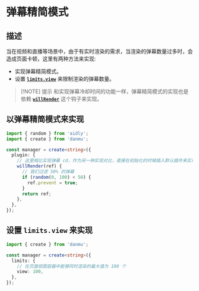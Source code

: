 # 弹幕精简模式

## 描述

当在视频和直播等场景中，由于有实时渲染的需求，当渲染的弹幕数量过多时，会造成页面卡顿，这里有两种方法来实现:

- 实现弹幕精简模式。
- 设置 [**`limits.view`**](../reference/manager-configuration/#config-limits) 来限制渲染的弹幕数量。

> [!NOTE] 提示
> 和实现弹幕冷却时间的功能一样，弹幕精简模式的实现也是依赖 [**`willRender`**](../reference/manager-hooks/#hooks-willrender) 这个钩子来实现。

## 以弹幕精简模式来实现

```ts {10}
import { random } from 'aidly';
import { create } from 'danmu';

const manager = create<string>({
  plugin: {
    // 这里相比实现弹幕 cd，作为另一种实现对比，直接在初始化的时候插入默认插件来实现
    willRender(ref) {
      // 我们过滤 50% 的弹幕
      if (random(0, 100) < 50) {
        ref.prevent = true;
      }
      return ref;
    },
  },
});
```

## 设置 `limits.view` 来实现

```ts {6}
import { create } from 'danmu';

const manager = create<string>({
  limits: {
    // 在页面视图容器中能够同时渲染的最大值为 100 个
    view: 100,
  },
});
```
